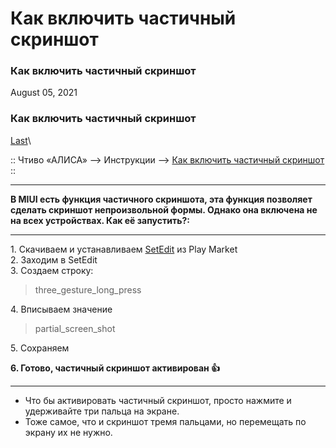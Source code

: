 # Как включить частичный скриншот

### Как включить частичный скриншот

August 05, 2021

### Как включить частичный скриншот 

[Last](https://t.me/i1Last)\


:: Чтиво «АЛИСА» --> Инструкции --> [Как включить частичный скриншот](broken-reference) ::

***

**В MIUI есть функция частичного скриншота, эта функция позволяет сделать скриншот непроизвольной формы. Однако она включена не на всех устройствах. Как её запустить?:**

***

1\. Скачиваем и устанавливаем [SetEdit](https://play.google.com/store/apps/details?id=by4a.setedit22) из Play Market\
2\. Заходим в SetEdit\
3\. Создаем строку:

> three\_gesture\_long\_press

4\. Вписываем значение

> partial\_screen\_shot

5\. Сохраняем



**6. Готово, частичный скриншот активирован 👍**

***

* Что бы активировать частичный скриншот, просто нажмите и удерживайте три пальца на экране.
* Тоже самое, что и скриншот тремя пальцами, но перемещать по экрану их не нужно.

